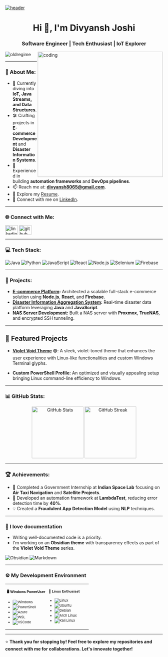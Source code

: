 [![header](./banner.png)](https://aar.one)

<h1 align="center">Hi 👋, I'm Divyansh Joshi</h1>
<h3 align="center">Software Engineer | Tech Enthusiast | IoT Explorer</h3>

<img align="right" alt="coding" width="400" src="https://encrypted-tbn0.gstatic.com/images?q=tbn:ANd9GcQIHXULVZAnLgBBrbstSxUOYIqNwnWVdskqUg&usqp=CAU">

<p align="left"> <img src="https://komarev.com/ghpvc/?username=oldregime&label=Profile%20views&color=0e75b6&style=flat" alt="oldregime" /> </p>

---

### 🌟 About Me:
- 🌱 Currently diving into **IoT, Java Streams, and Data Structures**.
- 🛠️ Crafting projects in **E-commerce Development** and **Disaster Information Systems**.
- 🚀 Experienced in building **automation frameworks** and **DevOps pipelines**.
- 📫 Reach me at: **divyansh8065@gmail.com**.
- 📄 Explore my [Resume](https://github.com/oldregime/resume.pdf).
- 🎯 Connect with me on [LinkedIn](https://linkedin.com/in/theoldregime).

---

### 🌐 Connect with Me:
<p align="left">
<a href="https://linkedin.com/in/theoldregime" target="blank"><img align="center" src="https://raw.githubusercontent.com/rahuldkjain/github-profile-readme-generator/master/src/images/icons/Social/linked-in-alt.svg" alt="linkedin" height="30" width="40" /></a>
<a href="https://github.com/oldregime" target="blank"><img align="center" src="https://cdn.jsdelivr.net/npm/simple-icons@v3/icons/github.svg" alt="github" height="30" width="40" /></a>
</p>

---

### 💻 Tech Stack:
![Java](https://img.shields.io/badge/Java-%23ED8B00.svg?style=for-the-badge&logo=java&logoColor=white)
![Python](https://img.shields.io/badge/Python-3670A0?style=for-the-badge&logo=python&logoColor=ffdd54)
![JavaScript](https://img.shields.io/badge/JavaScript-%23323330.svg?style=for-the-badge&logo=javascript&logoColor=%23F7DF1E)
![React](https://img.shields.io/badge/React-%2361DAFB.svg?style=for-the-badge&logo=react&logoColor=%2361DAFB)
![Node.js](https://img.shields.io/badge/Node.js-%2343853D.svg?style=for-the-badge&logo=node.js&logoColor=white)
![Selenium](https://img.shields.io/badge/Selenium-%2343B02A.svg?style=for-the-badge&logo=selenium&logoColor=white)
![Firebase](https://img.shields.io/badge/Firebase-%23039BE5.svg?style=for-the-badge&logo=firebase&logoColor=white)

---

### 🔭 Projects:
- **[E-commerce Platform](https://github.com/oldregime/ecommerce-platform):** Architected a scalable full-stack e-commerce solution using **Node.js**, **React**, and **Firebase**.
- **[Disaster Information Aggregation System](https://github.com/oldregime/disaster-info):** Real-time disaster data platform leveraging **Java** and **JavaScript**.
- **[NAS Server Development](https://github.com/oldregime/nas-server):** Built a NAS server with **Proxmox**, **TrueNAS**, and encrypted SSH tunneling.

---

## 🌟 Featured Projects

- **[Violet Void Theme](https://github.com/aaronedev/violet-void-theme)** 🟣: A sleek, violet-toned theme that enhances the user experience with Linux-like functionalities and custom Windows Terminal glyphs.

- **Custom PowerShell Profile:** An optimized and visually appealing setup bringing Linux command-line efficiency to Windows.

---

### 📊 GitHub Stats:
<p align="center">
  <img src="https://github-readme-stats.vercel.app/api?username=oldregime&theme=tokyonight&show_icons=true&hide_border=true&count_private=true" alt="GitHub Stats" height="165">
  <img src="https://github-readme-streak-stats.herokuapp.com/?user=oldregime&theme=tokyonight&hide_border=true" alt="GitHub Streak" height="165">
</p>

---

### 🏆 Achievements:
- 🎉 Completed a Government Internship at **Indian Space Lab** focusing on **Air Taxi Navigation** and **Satellite Projects**.
- 🚀 Developed an automation framework at **LambdaTest**, reducing error detection time by **40%**.
- 💡 Created a **Fraudulent App Detection Model** using **NLP** techniques.

---

### 📃 I love documentation

- Writing well-documented code is a priority.
- I'm working on an **Obsidian theme** with transparency effects as part of the **Violet Void Theme** series.

![Obsidian](https://img.shields.io/badge/-Obsidian-483699?style=flat&logo=obsidian&logoColor=white)
![Markdown](https://img.shields.io/badge/-Markdown-000000?style=flat&logo=markdown&logoColor=white)

---

### ⚙️ My Development Environment

<table style="font-size: 11px">
<tr>
<td valign="top" width="50%">

#### 🖥️ Windows PowerUser

- ![Windows](https://img.shields.io/badge/-Windows-0078D6?style=flat&logo=windows&logoColor=white)
- ![PowerShell](https://img.shields.io/badge/-PowerShell-5391FE?style=flat&logo=powershell&logoColor=white)
- ![Azure](https://img.shields.io/badge/-Azure-0078D4?style=flat&logo=microsoft-azure&logoColor=white)
- ![WSL](https://img.shields.io/badge/-WSL-0D1117?style=flat&logo=windows-subsystem-for-linux&logoColor=FCC624)
- ![VSCode](https://img.shields.io/badge/-Visual%20Studio%20Code-007ACC?style=flat&logo=visual-studio-code&logoColor=white)

</td>
<td valign="top" width="50%">

#### 🐧 Linux Enthusiast

- ![Linux](https://img.shields.io/badge/-Linux-000000?style=flat&logo=linux&logoColor=FCC624)
- ![Ubuntu](https://img.shields.io/badge/-Ubuntu-E95420?style=flat&logo=ubuntu&logoColor=white)
- ![Debian](https://img.shields.io/badge/-Debian-A81D33?style=flat&logo=debian&logoColor=white)
- ![Arch Linux](https://img.shields.io/badge/-Arch%20Linux-1793D1?style=flat&logo=arch-linux&logoColor=white)
- ![Kali Linux](https://img.shields.io/badge/-Kali%20Linux-557C94?style=flat&logo=kali-linux&logoColor=white)

</td>
</tr>
</table>

---

⭐ **Thank you for stopping by! Feel free to explore my repositories and connect with me for collaborations. Let's innovate together!**

